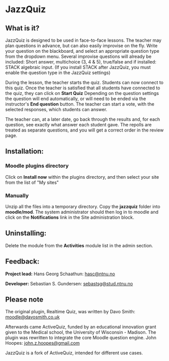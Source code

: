 # JazzQuiz

## What is it?
JazzQuiz is designed to be used in face-to-face lessons.
The teacher may plan questions in advance, but can also easily improvise on the fly.
Write your question on the blackboard, and select an appropriate question type from the dropdown menu.
Several improvise questions will already be included: Short answer, multichoice (3, 4 & 5), true/false and if installed: STACK algebraic input. (If you install STACK after JazzQuiz, you must enable the question type in the JazzQuiz settings)

During the lesson, the teacher starts the quiz. Students can now connect to this quiz.
Once the teacher is satisfied that all students have connected to the quiz, they can click on **Start Quiz**
Depending on the question settings the question will end automatically, or will need to be ended via the instructor's
**End question** button. The teacher can start a vote, with the selected responses, which students can answer.

The teacher can, at a later date, go back through the results and, for each question, see exactly what answer each student gave.
The repolls are treated as separate questions, and you will get a correct order in the review page.

## Installation:
### Moodle plugins directory
Click on **Install now** within the plugins directory, and then select your site from the list of "My sites"

### Manually
Unzip all the files into a temporary directory.
Copy the **jazzquiz** folder into **moodle/mod**.
The system administrator should then log in to moodle and click on the **Notifications** link in the Site administration
block.

## Uninstalling:
Delete the module from the **Activities** module list in the admin section.

## Feedback:
**Project lead:** Hans Georg Schaathun: <hasc@ntnu.no>

**Developer:** Sebastian S. Gundersen: <sebastsg@stud.ntnu.no>

## Please note
The original plugin, Realtime Quiz, was written by Davo Smith: <moodle@davosmith.co.uk>

Afterwards came ActiveQuiz, funded by an educational innovation grant given to the Medical school, the University of Wisconsin - Madison.
The plugin was rewritten to integrate the core Moodle question engine. John Hoopes: <john.z.hoopes@gmail.com>

JazzQuiz is a fork of ActiveQuiz, intended for different use cases.
